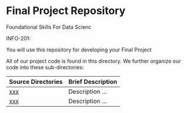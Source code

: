 # Final Project Repository


Foundational Skills For Data Scienc


INFO-201: 

You will use this repository for developing your Final Project 



All of our project code is found in this directory.  We further organize our code into 
these sub-directories: 

|Source Directories | Brief Description|
|---------------| -----------------|
|[xxx](./xxx) | Description ... 
|[xxx](./xxx) | Description ... 

